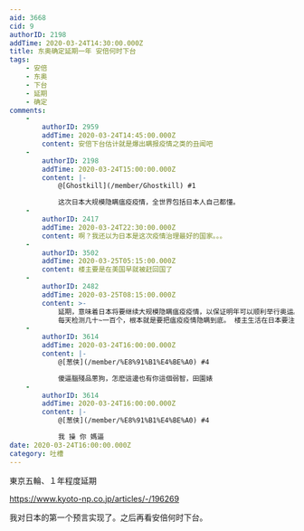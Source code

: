 ```yaml
---
aid: 3668
cid: 9
authorID: 2198
addTime: 2020-03-24T14:30:00.000Z
title: 东奥确定延期一年 安倍何时下台
tags:
    - 安倍
    - 东奥
    - 下台
    - 延期
    - 确定
comments:
    -
        authorID: 2959
        addTime: 2020-03-24T14:45:00.000Z
        content: 安倍下台估计就是爆出瞒报疫情之类的丑闻吧
    -
        authorID: 2198
        addTime: 2020-03-24T15:00:00.000Z
        content: |-
            @[Ghostkill](/member/Ghostkill) #1

            这次日本大规模隐瞒瘟疫疫情，全世界包括日本人自己都懂。
    -
        authorID: 2417
        addTime: 2020-03-24T22:30:00.000Z
        content: 啊？我还以为日本是这次疫情治理最好的国家。。。
    -
        authorID: 3502
        addTime: 2020-03-25T05:15:00.000Z
        content: 楼主要是在美国早就被赶回国了
    -
        authorID: 2482
        addTime: 2020-03-25T08:15:00.000Z
        content: >-
            延期，意味着日本将要继续大规模隐瞒瘟疫疫情，以保证明年可以顺利举行奥运。 日本因为生活方式的缘故，实际情况也就是比欧洲好那么一丢丢而已。
            每天检测几十~一百个，根本就是要把瘟疫疫情隐瞒到底。 楼主生活在日本要注意安全，少出门为妙。
    -
        authorID: 3614
        addTime: 2020-03-24T16:00:00.000Z
        content: |-
            @[葱侠](/member/%E8%91%B1%E4%BE%A0) #4

            傻逼腦殘品蔥狗，怎麽這邊也有你這個弱智，田園婊
    -
        authorID: 3614
        addTime: 2020-03-24T16:00:00.000Z
        content: |-
            @[葱侠](/member/%E8%91%B1%E4%BE%A0) #4

            我 操 你 媽逼
date: 2020-03-24T16:00:00.000Z
category: 吐槽
---
```


東京五輪、１年程度延期

https://www.kyoto-np.co.jp/articles/-/196269

我对日本的第一个预言实现了。之后再看安倍何时下台。
